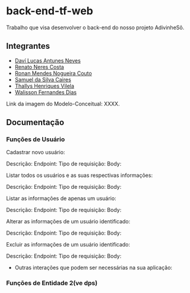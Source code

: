 # back-end-tf-web
Trabalho que visa desenvolver o back-end do nosso projeto AdivinheSô.

## Integrantes

- [Daví Lucas Antunes Neves](https://github.com/Davilucasanteves)
- [Renato Neres Costa](https://github.com/RenatoNC2)
- [Ronan Mendes Nogueira Couto](https://github.com/Carl-Johnson-LS)
- [Samuel da Silva Caires](https://github.com/SamuelCaires15)
- [Thallys Henriques Vilela](https://github.com/liscadoido)
- [Walisson Fernandes Dias](https://github.com/Murynga)

Link da imagem do Modelo-Conceitual: XXXX.

## Documentação

### Funções de Usuário

Cadastrar novo usuário:

Descrição: 
Endpoint:
Tipo de requisição:
Body:

Listar todos os usuários e as suas respectivas informações:

Descrição: 
Endpoint:
Tipo de requisição:
Body:

Listar as informações de apenas um usuário:

Descrição: 
Endpoint:
Tipo de requisição:
Body:

Alterar as informações de um usuário identificado:

Descrição: 
Endpoint:
Tipo de requisição:
Body:

Excluir as informações de um usuário identificado:

Descrição: 
Endpoint:
Tipo de requisição:
Body:

- Outras interações que podem ser necessárias na sua aplicação:

### Funções de Entidade 2(ve dps)

